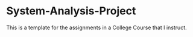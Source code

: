 # System-Analysis-Project
This is a template for the assignments in a College Course that I instruct.
